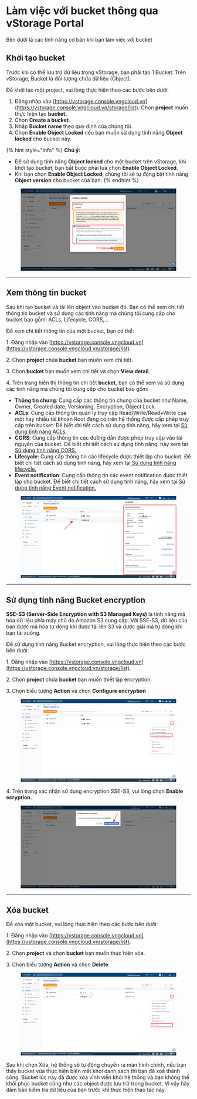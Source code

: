 # Làm việc với bucket thông qua vStorage Portal

Bên dưới là các tính năng cơ bản khi bạn làm việc với bucket

## Khởi tạo bucket

Trước khi có thể lưu trữ dữ liệu trong vStorage, bạn phải tạo 1 Bucket. Trên vStorage, Bucket là đối tượng chứa dữ liệu (Object).&#x20;

Để khởi tạo một project, vui lòng thực hiện theo các bước bên dưới:

1. Đăng nhập vào [https://vstorage.console.vngcloud.vn](https://vstorage.console.vngcloud.vn/storage/list). Chọn **project** muốn thực hiện tạo **bucket.**
2. Chọn **Create a bucket**.
3. Nhập **Bucket name** theo quy định của chúng tôi.
4. Chọn **Enable Object Locked** nếu bạn muốn sử dụng tính năng **Object locked** cho bucket này.&#x20;

{% hint style="info" %}
**Chú ý:**

* Để sử dụng tính năng **Object locked** cho một bucket trên vStorage, khi khởi tạo bucket, bạn bắt buộc phải lựa chọn **Enable Object Locked**.
* Khi bạn chọn **Enable Object Locked**, chúng tôi sẽ tự động bật tính năng **Object version** cho bucket của bạn.
{% endhint %}

<figure><img src="../../../../../../.gitbook/assets/image (12) (1).png" alt=""><figcaption></figcaption></figure>

***

## Xem thông tin bucket

Sau khi tạo bucket và tải lên object vào bucket đó. Bạn có thể xem chi tiết thông tin bucket và sử dụng các tính năng mà chúng tôi cung cấp cho bucket bao gồm: ACLs, Lifecycle, CORS,...&#x20;

Để xem chi tiết thông tin của một bucket, bạn có thể:&#x20;

1\. Đăng nhập vào [https://vstorage.console.vngcloud.vn](https://vstorage.console.vngcloud.vn/storage/list).

2\. Chọn **project** chứa **bucket** bạn muốn xem chi tiết.

3\. Chọn **bucket** bạn muốn xem chi tiết và chọn **View detail**.

4\. Trên trang hiển thị thông tin chi tiết **bucket**, bạn có thể xem và sử dụng các tính năng mà chúng tôi cung cấp cho bucket bao gồm:

* **Thông tin chung**: Cung cấp các thông tin chung của bucket như Name, Owner, Created date, Versioning, Encryption, Object Lock.
* **ACLs**: Cung cấp thông tin quản lý truy cập Read/Write/Read+Write của một hay nhiều tài khoản Root đang có trên hệ thống được cấp phép truy cập trên bucket. Để biết chi tiết cách sử dụng tính năng, hãy xem tại [Sử dụng tính năng ACLs](su-dung-tinh-nang-acls.md).
* **CORS**: Cung cấp thông tin các đường dẫn được phép truy cập vào tài nguyên của bucket. Để biết chi tiết cách sử dụng tính năng, hãy xem tại [Sử dụng tính năng CORS.](su-dung-tinh-nang-cors.md)
* **Lifecycle**: Cung cấp thông tin các lifecycle được thiết lập cho bucket. Để biết chi tiết cách sử dụng tính năng, hãy xem tại[ Sử dụng tính năng lifecycle.](su-dung-tinh-nang-lifecycle.md)
* **Event notification**: Cung cấp thông tin các event notification được thiết lập cho bucket. Để biết chi tiết cách sử dụng tính năng, hãy xem tại [Sử dụng tính năng Event notification.](su-dung-tinh-nang-event-notification.md)

<figure><img src="../../../../../../.gitbook/assets/image (798).png" alt=""><figcaption></figcaption></figure>

***

## Sử dụng tính năng Bucket encryption

**SSE-S3 (Server-Side Encryption with S3 Managed Keys)** là tính năng mã hóa dữ liệu phía máy chủ do Amazon S3 cung cấp. Với SSE-S3, dữ liệu của bạn được mã hóa tự động khi được tải lên S3 và được giải mã tự động khi bạn tải xuống.

Để sử dụng tính năng Bucket encryption, vui lòng thực hiện theo các bước bên dưới:

1\. Đăng nhập vào [https://vstorage.console.vngcloud.vn](https://vstorage.console.vngcloud.vn/storage/list).

2\. Chọn **project** chứa **bucket** bạn muốn thiết lập encryption.

3\. Chọn biểu tượng **Action** và chọn **Configure encryption**

<figure><img src="../../../../../../.gitbook/assets/image (799).png" alt=""><figcaption></figcaption></figure>

4\. Trên trang xác nhận sử dụng encryption SSE-S3, vui lòng chọn **Enable ecryption.**

<figure><img src="../../../../../../.gitbook/assets/image (9) (1).png" alt=""><figcaption></figcaption></figure>

***

## Xóa bucket

Để xóa một bucket, vui lòng thực hiện theo các bước bên dưới:

1\. Đăng nhập vào [https://vstorage.console.vngcloud.vn](https://vstorage.console.vngcloud.vn/storage/list).

2\. Chọn **project** và chọn **bucket** bạn muốn thực hiện xóa.

3\. Chọn biểu tượng **Action** và chọn **Delete**

<figure><img src="../../../../../../.gitbook/assets/image (800).png" alt=""><figcaption></figcaption></figure>

Sau khi chọn Xóa, hệ thống sẽ tự động chuyển ra màn hình chính, nếu bạn thấy bucket vừa thực hiện biến mất khỏi danh sách thì bạn đã xoá thành công. Bucket lúc này đã được xóa vĩnh viễn khỏi hệ thống và bạn không thể khôi phục bucket cũng như các object được lưu trữ trong bucket. Vì vậy hãy đảm bảo kiểm tra dữ liệu của bạn trước khi thực hiện thao tác này.&#x20;
